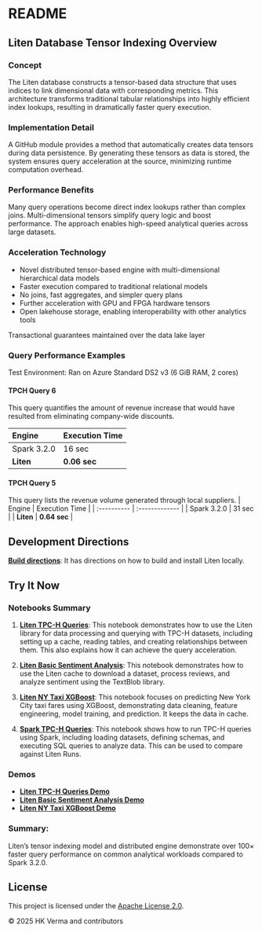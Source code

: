 # README #

## Liten Database Tensor Indexing Overview

### Concept
The Liten database constructs a tensor-based data structure that uses indices to link dimensional data with corresponding metrics. This architecture transforms traditional tabular relationships into highly efficient index lookups, resulting in dramatically faster query execution.

### Implementation Detail
A GitHub module provides a method that automatically creates data tensors during data persistence. By generating these tensors as data is stored, the system ensures query acceleration at the source, minimizing runtime computation overhead.

### Performance Benefits

Many query operations become direct index lookups rather than complex joins. Multi-dimensional tensors simplify query logic and boost performance. The approach enables high-speed analytical queries across large datasets.

### Acceleration Technology

* Novel distributed tensor-based engine with multi-dimensional hierarchical data models
* Faster execution compared to traditional relational models
* No joins, fast aggregates, and simpler query plans
* Further acceleration with GPU and FPGA hardware tensors
* Open lakehouse storage, enabling interoperability with other analytics tools

Transactional guarantees maintained over the data lake layer

### Query Performance Examples

Test Environment:
Ran on Azure Standard DS2 v3 (6 GiB RAM, 2 cores)

#### TPCH Query 6

This query quantifies the amount of revenue increase that would have resulted from eliminating company-wide discounts.

| Engine      | Execution Time |
| :---------- | :------------- |
| Spark 3.2.0 | 16 sec         |
| **Liten**   | **0.06 sec**   |

#### TPCH Query 5

This query lists the revenue volume generated through local suppliers.
| Engine      | Execution Time |
| :---------- | :------------- |
| Spark 3.2.0 | 31 sec         |
| **Liten**   | **0.64 sec**   |

## Development Directions

**[Build directions](docs/Build.md)**:  It has directions on how to build and install Liten locally.

## Try It Now

### Notebooks Summary

1. **[Liten TPC-H Queries](py/notebooks/LitenTpchQ5Q6.ipynb)**: This notebook demonstrates how to use the Liten library for data processing and querying with TPC-H datasets, including setting up a cache, reading tables, and creating relationships between them. This also explains how it can achieve the query acceleration.

2. **[Liten Basic Sentiment Analysis](py/notebooks/LitenBasicSentimentAnalysis.ipynb)**: This notebook demonstrates how to use the Liten cache to download a dataset, process reviews, and analyze sentiment using the TextBlob library.

3. **[Liten NY Taxi XGBoost](py/notebooks/LitenNYTaxiXGBoost.ipynb)**: This notebook focuses on predicting New York City taxi fares using XGBoost, demonstrating data cleaning, feature engineering, model training, and prediction. It keeps the data in cache.

4. **[Spark TPC-H Queries](py/notebooks/SparkTpchQueries.ipynb)**: This notebook shows how to run TPC-H queries using Spark, including loading datasets, defining schemas, and executing SQL queries to analyze data. This can be used to compare against Liten Runs.

### Demos
- **[Liten TPC-H Queries Demo](py/notebooks/demos/LitenTpchQ5Q6.ipynb)**
- **[Liten Basic Sentiment Analysis Demo](py/notebooks/demos/LitenBasicSentimentAnalysis.ipynb)**
- **[Liten NY Taxi XGBoost Demo](py/notebooks/demos/LitenNYTaxiXGBoost.ipynb)**

### Summary:
Liten’s tensor indexing model and distributed engine demonstrate over 100× faster query performance on common analytical workloads compared to Spark 3.2.0.

## License
This project is licensed under the [Apache License 2.0](py/liten/LICENSE).

© 2025 HK Verma and contributors


